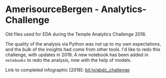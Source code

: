 # AmerisourceBergen - Analytics-Challenge

Old files used for EDA during the Temple Analytics Challenge 2018.

The quality of the analysis via Python was not up to my own expectations, and the bulk of the insights had come from other tools. 
I'd like to redo this challenge, with updates in 2019. A new notebook has been added in `notebooks` to redo the analysis, now with the help of models. 

Link to completed infographic [2018]: 
[bit.ly/abdc_challenge](https://bit.ly/abdc_challenge)

